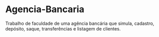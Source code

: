 # Agencia-Bancaria

Trabalho de faculdade de uma agência bancária que simula, cadastro, depósito, saque, transferências e listagem de clientes. 
